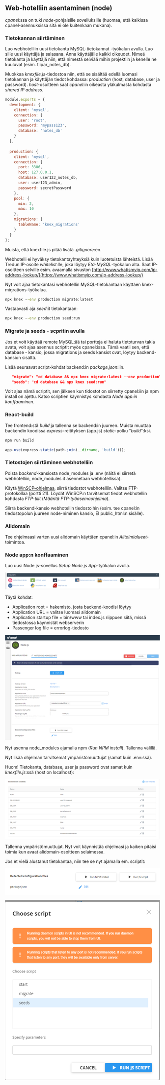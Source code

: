 ## Web-hotelliin asentaminen (node)

*cpanel*:ssa on tuki *node*-pohjaisille sovelluksille (huomaa, että kaikissa cpanel-asennuksissa sitä ei ole kuitenkaan mukana).

### Tietokannan siirtäminen

Luo webhotelliin uusi tietokanta MySQL-tietokannat -työkalun avulla. Luo sille uusi käyttäjä ja salasana. Anna käyttäjälle kaikki oikeudet. Nimeä tietokanta ja käyttäjä niin, että nimestä selviää mihin projektiin ja kenelle ne kuuluvat (esim. tiipar_notes_db).

Muokkaa *knexfile.js*-tiedostoa niin, että se sisältää edellä luomasi tietokannan ja käyttäjän tiedot kohdassa: *production* (host, database, user ja password). *host*-osoitteen saat *cpanel*:in oikeasta yläkulmasta kohdasta *shared IP address*.

```js
module.exports = {
  development: {
    client: 'mysql',
    connection: {
      user: 'root',
      password: 'mypass123',
      database: 'notes_db'
    }
  },

  production: {
    client: 'mysql',
    connection: {
      port: 3306,
      host: 127.0.0.1,
      database: user123_notes_db,
      user: user123_admin,
      password: secretPassword
    },
    pool: {
      min: 2,
      max: 10
    },
    migrations: {
      tableName: 'knex_migrations'
    }
  }
};
```

Muista, että knexfile.js pitää lisätä *.gitignore*:en.

Webhotelli ei hyväksy tietokantayhteyksiä kuin luotetuista lähteistä. Lisää Tredun IP-osoite *whitelist*:lle, joka löytyy *Etä-MySQL*-työkalun alta. Saat IP-osoitteen selville esim. avaamalla sivuston [http://www.whatismyip.com/ip-address-lookup/](https://www.whatismyip.com/ip-address-lookup/)

Nyt voit ajaa tietokantasi webhotellin MySQL-tietokantaan käyttäen knex-migrations-työkalua.

```cmd
npx knex --env production migrate:latest
```

Vastaavasti aja *seed*:it tietokantaan:

```cmd
npx knex --env production seed:run
```
### Migrate ja seeds - scpritin avulla

Jos et voit käyttää remote MySQL:ää tai portteja ei haluta tietoturvan takia avata, voit ajaa asennus scriptit myös cpanel:issa. Tämä vaatii sen, että database - kansio, jossa migrations ja seeds kansiot ovat, löytyy backend-kansion sisältä.

Lisää seuraavat script-kohdat backend:in *package.json*:iin.

```json
   "migrate": "cd database && npx knex migrate:latest --env production",
   "seeds": "cd database && npx knex seed:run"
```

Voit ajaa nämä scriptit, sen jälkeen kun tidostot on siirretty cpanel:iin ja npm install on ajettu. Katso scriptien käynnistys kohdasta *Node app:in konffaaminen*.

### React-build

Tee frontend:stä *build* ja tallenna se backend:in juureen. Muista muuttaa backendin koodissa *express*-reitityksen (app.js) *static*-polku "*build*":ksi.

```cmd
npm run build
```

```js
app.use(express.static(path.join(__dirname, 'build')));
```

### Tietostojen siirtäminen webhotelliin

Poista *backend*-kansiosta node_modules ja .env (näitä ei siirretä webhotelliin, node_modules:it asennetaan webhotellissa).

Käytä [WinSCP-ohjelmaa](https://winscp.net/eng/downloads.php#additional), siirrä tiedostot webhotelliin. Valitse FTP-protokollaa (portti 21). Löydät WinSCP:n tarvitsemat tiedot webhotellin kohdasta *FTP-tilit* (*Määritä FTP-työasemaohjelma*).

Siirrä backend-kansio webhotellin tiedostoihin (esim. tee cpanel:in tiedostopolun juureen node-niminen kansio, EI public_html:n sisälle).

### Alidomain

Tee ohjelmaasi varten uusi alidomain käyttäen cpanel:in *Alitoimialueet*-toimintoa.

### Node app:n konffaaminen

Luo uusi Node.js-sovellus *Setup Node.js App*-työkalun avulla.

![setup nodejs](./img/setupnodejs1.PNG)

Täytä kohdat:

- Application root = hakemisto, josta backend-koodisi löytyy
- Application URL = valitse luomasi alidomain
- Application startup file = bin/www tai index.js riippuen siitä, missä tiedostossa käynnistät webserverin
- Passenger log file = errorlog-tiedosto

![setup nodejs app](./img/setupnodejs_4.PNG)

Nyt asenna node_modules ajamalla npm (*Run NPM install*). Tallenna välillä.

Nyt lisää ohjelman tarvitsemat ympäristömuuttujat (samat kuin .env:ssä).

Huom! Tietokanta, database, user ja password ovat samat kuin *knexfile.js*:ssä (host on localhost):

![setup nodejs app:in env](./img/setupnodejs_3.png)

Tallenna ympäristömuuttujat. Nyt voit käynnistää ohjelmasi ja kaiken pitäisi toimia kun avaat alidomain-osoitteen selaimessa.

Jos et vielä alustanut tietokantaa, niin tee se nyt ajamalla em. scriptit:

![run js](./img/start.PNG)

![run js scripts](./img/start_script.PNG)
